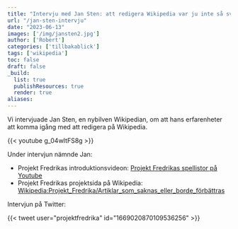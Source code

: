 ```yaml
---
title: "Intervju med Jan Sten: att redigera Wikipedia var ju inte så svårt"
url: "/jan-sten-intervju"
date: "2023-06-13"
images: ['/img/jansten2.jpg']
author: ['Robert']
categories: ['tillbakablick']
tags: ['wikipedia']
toc: false
draft: false
_build:
  list: true
  publishResources: true
  render: true
aliases: 
---
```





Vi intervjuade Jan Sten, en nybilven Wikipedian, om att hans erfarenheter att komma igång med att redigera på Wikipedia.

{{< youtube g_04wItFS8g >}}

Under intervjun nämnde Jan: 
* Projekt Fredrikas introduktionsvideon: [Projekt Fredrikas spellistor på Youtube](https://www.youtube.com/@projektfredrikar.f.8985/playlists)
* Projekt Fredrikas projektsida på Wikipedia: [Wikipedia:Projekt_Fredrika/Artiklar_som_saknas_eller_borde_förbättras](https://sv.wikipedia.org/wiki/Wikipedia:Projekt_Fredrika/Artiklar_som_saknas_eller_borde_förbättras)

Intervjun på Twitter:

{{< tweet user="projektfredrika" id="1669020870109536256" >}}